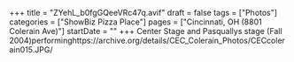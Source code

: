 +++
title = "ZYehL_b0fgGQeeVRc47q.avif"
draft = false
tags = ["Photos"]
categories = ["ShowBiz Pizza Place"]
pages = ["Cincinnati, OH (8801 Colerain Ave)"]
startDate = ""
+++
Center Stage and Pasquallys stage (Fall 2004)performinghttps://archive.org/details/CEC_Colerain_Photos/CECcolerain015.JPG/
